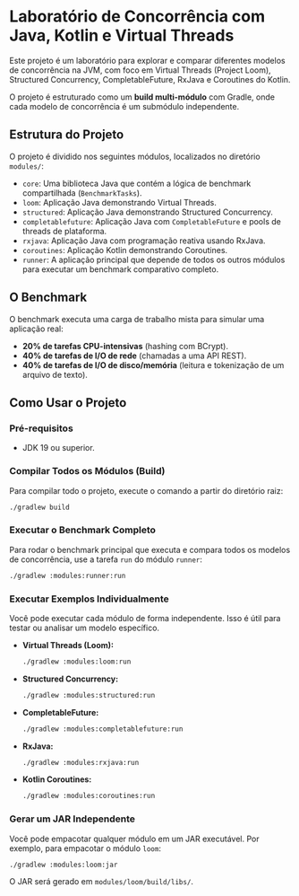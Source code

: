 # Laboratório de Concorrência com Java, Kotlin e Virtual Threads

Este projeto é um laboratório para explorar e comparar diferentes modelos de concorrência na JVM, com foco em Virtual Threads (Project Loom), Structured Concurrency, CompletableFuture, RxJava e Coroutines do Kotlin.

O projeto é estruturado como um **build multi-módulo** com Gradle, onde cada modelo de concorrência é um submódulo independente.

## Estrutura do Projeto

O projeto é dividido nos seguintes módulos, localizados no diretório `modules/`:

-   `core`: Uma biblioteca Java que contém a lógica de benchmark compartilhada (`BenchmarkTasks`).
-   `loom`: Aplicação Java demonstrando Virtual Threads.
-   `structured`: Aplicação Java demonstrando Structured Concurrency.
-   `completablefuture`: Aplicação Java com `CompletableFuture` e pools de threads de plataforma.
-   `rxjava`: Aplicação Java com programação reativa usando RxJava.
-   `coroutines`: Aplicação Kotlin demonstrando Coroutines.
-   `runner`: A aplicação principal que depende de todos os outros módulos para executar um benchmark comparativo completo.

## O Benchmark

O benchmark executa uma carga de trabalho mista para simular uma aplicação real:
-   **20% de tarefas CPU-intensivas** (hashing com BCrypt).
-   **40% de tarefas de I/O de rede** (chamadas a uma API REST).
-   **40% de tarefas de I/O de disco/memória** (leitura e tokenização de um arquivo de texto).

## Como Usar o Projeto

### Pré-requisitos
- JDK 19 ou superior.

### Compilar Todos os Módulos (Build)
Para compilar todo o projeto, execute o comando a partir do diretório raiz:
```bash
./gradlew build
```

### Executar o Benchmark Completo
Para rodar o benchmark principal que executa e compara todos os modelos de concorrência, use a tarefa `run` do módulo `runner`:
```bash
./gradlew :modules:runner:run
```

### Executar Exemplos Individualmente
Você pode executar cada módulo de forma independente. Isso é útil para testar ou analisar um modelo específico.

-   **Virtual Threads (Loom):**
    ```bash
    ./gradlew :modules:loom:run
    ```
-   **Structured Concurrency:**
    ```bash
    ./gradlew :modules:structured:run
    ```
-   **CompletableFuture:**
    ```bash
    ./gradlew :modules:completablefuture:run
    ```
-   **RxJava:**
    ```bash
    ./gradlew :modules:rxjava:run
    ```
-   **Kotlin Coroutines:**
    ```bash
    ./gradlew :modules:coroutines:run
    ```

### Gerar um JAR Independente
Você pode empacotar qualquer módulo em um JAR executável. Por exemplo, para empacotar o módulo `loom`:
```bash
./gradlew :modules:loom:jar
```
O JAR será gerado em `modules/loom/build/libs/`.